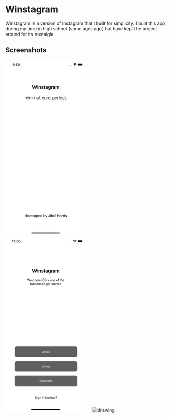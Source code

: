 # Winstagram

Winstagram is a version of Instagram that I built for simplicity. I built this app during my time in high school (some ages ago) but have kept the project around for its nostalgia.

## Screenshots

<p float="left">
  <img src="assets/Splash.png" alt="drawing" width="256" style="margin-right: 15px"/>
  <img src="assets/Login.png" alt="drawing" width="256" style="margin-right: 15px"/>
  <img src="assets/GameOver.png" alt="drawing" width="256"/>
</p>
